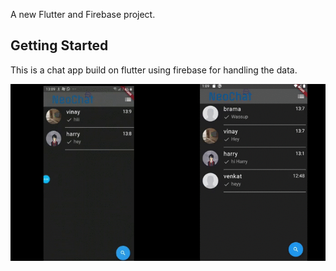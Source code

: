 A new Flutter and Firebase project.

## Getting Started

This is a chat app build on flutter using firebase for handling the data.


<img src="Neochat.gif">

